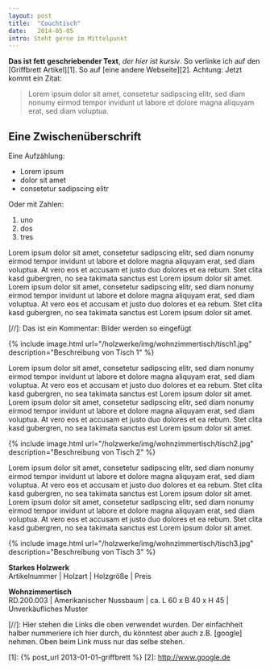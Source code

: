 ```yaml
---
layout: post
title:  "Couchtisch"
date:   2014-05-05
intro: Steht gerne im Mittelpunkt
---
```


**Das ist fett geschriebender Text**, *der hier ist kursiv*. 
So verlinke ich auf den [Griffbrett Artikel][1]. So auf [eine andere Webseite][2]. 
Achtung: Jetzt kommt ein Zitat:

> Lorem ipsum dolor sit amet, consetetur sadipscing elitr, sed diam nonumy eirmod tempor invidunt ut labore et dolore magna aliquyam erat, sed diam voluptua. 

## Eine Zwischenüberschrift

Eine Aufzählung:

* Lorem ipsum 
* dolor sit amet 
* consetetur sadipscing elitr

Oder mit Zahlen:

1. uno
2. dos 
3. tres

Lorem ipsum dolor sit amet, consetetur sadipscing elitr, sed diam nonumy eirmod tempor invidunt ut labore et dolore magna aliquyam erat, sed diam voluptua. At vero eos et accusam et justo duo dolores et ea rebum. Stet clita kasd gubergren, no sea takimata sanctus est Lorem ipsum dolor sit amet. Lorem ipsum dolor sit amet, consetetur sadipscing elitr, sed diam nonumy eirmod tempor invidunt ut labore et dolore magna aliquyam erat, sed diam voluptua. At vero eos et accusam et justo duo dolores et ea rebum. Stet clita kasd gubergren, no sea takimata sanctus est Lorem ipsum dolor sit amet.

[//]: Das ist ein Kommentar: Bilder werden so eingefügt

{% include image.html url="/holzwerke/img/wohnzimmertisch/tisch1.jpg" description="Beschreibung von Tisch 1" %}

Lorem ipsum dolor sit amet, consetetur sadipscing elitr, sed diam nonumy eirmod tempor invidunt ut labore et dolore magna aliquyam erat, sed diam voluptua. At vero eos et accusam et justo duo dolores et ea rebum. Stet clita kasd gubergren, no sea takimata sanctus est Lorem ipsum dolor sit amet. Lorem ipsum dolor sit amet, consetetur sadipscing elitr, sed diam nonumy eirmod tempor invidunt ut labore et dolore magna aliquyam erat, sed diam voluptua. At vero eos et accusam et justo duo dolores et ea rebum. Stet clita kasd gubergren, no sea takimata sanctus est Lorem ipsum dolor sit amet.

{% include image.html url="/holzwerke/img/wohnzimmertisch/tisch2.jpg" description="Beschreibung von Tisch 2" %}

Lorem ipsum dolor sit amet, consetetur sadipscing elitr, sed diam nonumy eirmod tempor invidunt ut labore et dolore magna aliquyam erat, sed diam voluptua. At vero eos et accusam et justo duo dolores et ea rebum. Stet clita kasd gubergren, no sea takimata sanctus est Lorem ipsum dolor sit amet. Lorem ipsum dolor sit amet, consetetur sadipscing elitr, sed diam nonumy eirmod tempor invidunt ut labore et dolore magna aliquyam erat, sed diam voluptua. At vero eos et accusam et justo duo dolores et ea rebum. Stet clita kasd gubergren, no sea takimata sanctus est Lorem ipsum dolor sit amet.



{% include image.html url="/holzwerke/img/wohnzimmertisch/tisch3.jpg" description="Beschreibung von Tisch 3" %}


**Starkes Holzwerk**   
Artikelnummer \| Holzart \| Holzgröße \| Preis

**Wohnzimmertisch**    
RD.200.003  \| 	Amerikanischer Nussbaum \| ca. L 60 x B 40 x H 45 \| Unverkäufliches Muster

 [//]: Hier stehen die Links die oben verwendet wurden. Der einfachheit halber nummeriere ich hier durch, du könntest aber auch z.B. [google] nehmen. Oben beim Link muss nur das selbe stehen.

 [1]: {% post_url 2013-01-01-griffbrett %}
 [2]: http://www.google.de